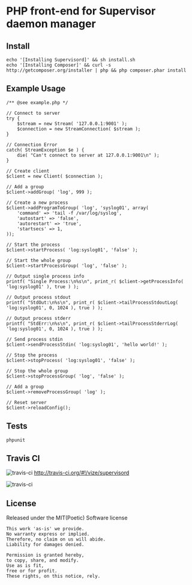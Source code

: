 PHP front-end for Supervisor daemon manager
========================================================================

Install
--------

    echo '[Installing Supervisord]' && sh install.sh
    echo '[Installing Composer]' && curl -s http://getcomposer.org/installer | php && php composer.phar install

Example Usage
-------------

    /** @see example.php */

    // Connect to server
    try {
        $stream = new Stream( '127.0.0.1:9001' );
        $connection = new StreamConnection( $stream );
    }

    // Connection Error
    catch( StreamException $e ) {
        die( "Can't connect to server at 127.0.0.1:9001\n" );
    }

    // Create client
    $client = new Client( $connection );
    
    // Add a group
    $client->addGroup( 'log', 999 );

    // Create a new process
    $client->addProgramToGroup( 'log', 'syslog01', array(
        'command' => 'tail -f /var/log/syslog',
        'autostart' => 'false',
        'autorestart' => 'true',
        'startsecs' => 1,
    ));
    
    // Start the process
    $client->startProcess( 'log:syslog01', 'false' );
    
    // Start the whole group
    $client->startProcessGroup( 'log', 'false' );
    
    // Output single process info
    printf( "Single Process:\n%s\n", print_r( $client->getProcessInfo( 'log:syslog01' ), true ) );
    
    // Output process stdout
    printf( "StdOut:\n%s\n", print_r( $client->tailProcessStdoutLog( 'log:syslog01', 0, 1024 ), true ) );
    
    // Output process stderr
    printf( "StdErr:\n%s\n", print_r( $client->tailProcessStderrLog( 'log:syslog01', 0, 1024 ), true ) );
    
    // Send process stdin
    $client->sendProcessStdin( 'log:syslog01', 'hello world!' );
    
    // Stop the process
    $client->stopProcess( 'log:syslog01', 'false' );
    
    // Stop the whole group
    $client->stopProcessGroup( 'log', 'false' );
    
    // Add a group
    $client->removeProcessGroup( 'log' );
    
    // Reset server
    $client->reloadConfig();

Tests
--------

    phpunit

Travis CI
---------

![travis-ci](http://cdn-ak.favicon.st-hatena.com/?url=http%3A%2F%2Fabout.travis-ci.org%2F)&nbsp;http://travis-ci.org/#!/vize/supervisord

![travis-ci](https://secure.travis-ci.org/vize/supervisord.png?branch=master)

License
------------------------

Released under the MIT(Poetic) Software license

    This work 'as-is' we provide.
    No warranty express or implied.
    Therefore, no claim on us will abide.
    Liability for damages denied.

    Permission is granted hereby,
    to copy, share, and modify.
    Use as is fit,
    free or for profit.
    These rights, on this notice, rely.

